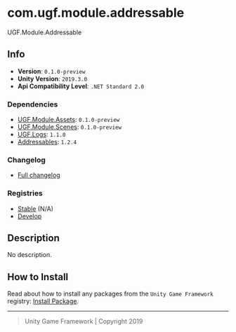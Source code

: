 # com.ugf.module.addressable

UGF.Module.Addressable

## Info

- **Version**: `0.1.0-preview`
- **Unity Version**: `2019.3.0`
- **Api Compatibility Level**: `.NET Standard 2.0`

### Dependencies

- [UGF.Module.Assets](https://github.com/unity-game-framework/ugf-module-assets): `0.1.0-preview`
- [UGF.Module.Scenes](https://github.com/unity-game-framework/ugf-module-scenes): `0.1.0-preview`
- [UGF.Logs](https://github.com/unity-game-framework/ugf-module-assets): `1.1.0`
- [Addressables](https://bintray.com/unity/unity/com.unity.addressables): `1.2.4`

### Changelog

- [Full changelog][1]

### Registries

- [Stable][2] (N/A)
- [Develop][3]

## Description

No description.

## How to Install

Read about how to install any packages from the `Unity Game Framework` registry: [Install Package][4].

---
> Unity Game Framework | Copyright 2019

[1]: changelog.md
[2]: https://bintray.com/unity-game-framework/stable/com.ugf.module.addressable
[3]: https://bintray.com/unity-game-framework/dev/com.ugf.module.addressable
[4]: https://github.com/unity-game-framework/ugf-documentation/wiki/Install-Package
